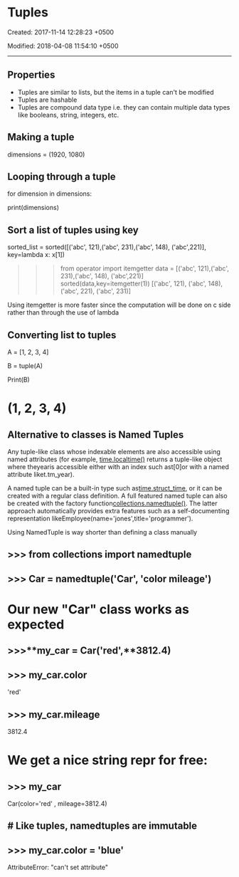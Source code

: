 # Tuples

Created: 2017-11-14 12:28:23 +0500

Modified: 2018-04-08 11:54:10 +0500

---

## Properties

- Tuples are similar to lists, but the items in a tuple can't be modified
- Tuples are hashable
- Tuples are compound data type i.e. they can contain multiple data types like booleans, string, integers, etc.

## Making a tuple

dimensions = (1920, 1080)

## Looping through a tuple

for dimension in dimensions:

print(dimensions)

## Sort a list of tuples using key

sorted_list = sorted([('abc', 121),('abc', 231),('abc', 148), ('abc',221)], key=lambda x: x[1])

>>> from operator import itemgetter
>>> data = [('abc', 121),('abc', 231),('abc', 148), ('abc',221)]
>>> sorted(data,key=itemgetter(1))
[('abc', 121), ('abc', 148), ('abc', 221), ('abc', 231)]

Using itemgetter is more faster since the computation will be done on c side rather than through the use of lambda

## Converting list to tuples

A = [1, 2, 3, 4]

B = tuple(A)

Print(B)

# (1, 2, 3, 4)

## Alternative to classes is Named Tuples

Any tuple-like class whose indexable elements are also accessible using named attributes (for example, [time.localtime()](http://library/time.html) returns a tuple-like object where theyearis accessible either with an index such ast[0]or with a named attribute liket.tm_year).

A named tuple can be a built-in type such as[time.struct_time](http://library/time.html), or it can be created with a regular class definition. A full featured named tuple can also be created with the factory function[collections.namedtuple()](http://library/collections.html). The latter approach automatically provides extra features such as a self-documenting representation likeEmployee(name='jones',title='programmer').

Using NamedTuple is way shorter than defining a class manually

## >>> from collections import namedtuple

## >>> Car = namedtuple('Car', 'color mileage')

# Our new "Car" class works as expected

## >>>**my_car = Car('red',**3812.4)

## >>> my_car.color

'red'

## >>> my_car.mileage

3812.4

# We get a nice **string repr for free:**

## >>> my_car

Car(color='red' , mileage=3812.4)

## # Like tuples, namedtuples are immutable

## >>> my_car.color = 'blue'

AttributeError: "can't set attribute"
